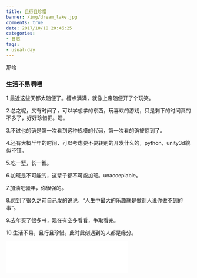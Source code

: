 ```yaml
---
title: 且行且珍惜
banner: /img/dream_lake.jpg
comments: true
date: 2017/10/18 20:46:25
categories:
- 日志
tags:
- usual-day
---
```

那啥
### 生活不易啊喂

1.最近这些天都太随便了。槽点满满，就像上帝随便开了个玩笑。

<!-- more -->

2.总之呢，又有时间了，可以学想学的东西，玩喜欢的游戏，只是剩下的时间真的不多了，好好珍惜把。嗯。

3.不过也的确是第一次看到这种规模的代码，第一次看的确被惊到了。

4.还有大概半年的时间，可以考虑要不要转别的开发什么的，python，unity3d貌似不错。

5.吃一堑，长一智。

6.加班是不可能的，这辈子都不可能加班。unacceplable。

7.加油吧骚年，你很强的。

8.想到了很久之前自己发的说说，“人生中最大的乐趣就是做别人说你做不到的事”。

9.去年买了很多书，现在有空多看看，争取看完。

10.生活不易，且行且珍惜。此时此刻遇到的人都是缘分。

<iframe frameborder="no" border="0" marginwidth="0" marginheight="0" width=330 height=86 src="//music.163.com/outchain/player?type=2&id=25731497&auto=0&height=66"></iframe>